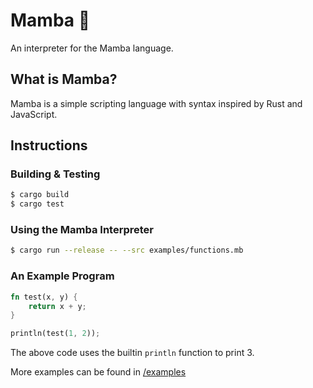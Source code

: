 # Mamba 🐍
An interpreter for the Mamba language.

## What is Mamba?
Mamba is a simple scripting language with syntax inspired by Rust and JavaScript.

## Instructions
### Building & Testing

```bash
$ cargo build
$ cargo test
```

### Using the Mamba Interpreter

```bash
$ cargo run --release -- --src examples/functions.mb
```

### An Example Program
```rust
fn test(x, y) {
    return x + y;
}

println(test(1, 2));
```

The above code uses the builtin `println` function to print 3.

More examples can be found in [/examples](https://github.com/levibland/mamba/tree/master/examples)